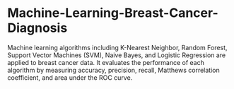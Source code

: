 # Machine-Learning-Breast-Cancer-Diagnosis
Machine learning algorithms including K-Nearest Neighbor, Random Forest, Support Vector Machines (SVM), Naive Bayes, and Logistic Regression are applied to breast cancer data. It evaluates the performance of each algorithm by measuring accuracy, precision, recall, Matthews correlation coefficient, and area under the ROC curve.
